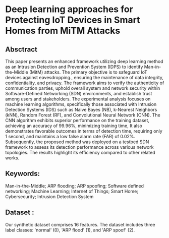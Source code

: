 # Deep learning approaches for Protecting IoT Devices in Smart Homes from MiTM Attacks
## Absctract
This paper presents an enhanced framework utilizing deep learning method as an Intrusion Detection and Prevention System (IDPS) to identify Man-in-the-Middle (MitM) attacks. The primary objective is to safeguard IoT devices against eavesdropping., ensuring the maintenance of data integrity, confidentiality, and privacy. The framework aims to verify the authenticity of communication parties, uphold overall system and network security within Software-Defined Networking (SDN) environments, and establish trust among users and stakeholders. The experimental analysis focuses on machine learning algorithms, specifically those associated with Intrusion Detection Systems (IDS) such as Naive Bayes (NB), k-Nearest Neighbors (kNN),  Random Forest (RF), and Convolutional Neural Network (CNN). The CNN algorithm exhibits superior performance on the training dataset, achieving an accuracy of 99.96\%, minimizing training time,  It also demonstrates favorable outcomes in terms of detection time, requiring only 1 second, and maintains a low false alarm rate (FAR) of 0.02\%. Subsequently, the proposed method was deployed on a testbed SDN framework to assess its detection performance across various network topologies. The results highlight its efficiency compared to other related works.

 ## Keywords: 
Man-in-the-Middle; ARP flooding; ARP spoofing; Software defined networking; Machine Learning; Internet of Things; Smart Home; Cybersecurity; Intrusion Detection System

## Dataset :
Our synthetic dataset comprises 16 features. The dataset includes three label classes: 'normal' (0), 'ARP flood' (1), and 'ARP spoof' (2).

